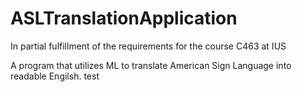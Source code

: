 # ASLTranslationApplication

In partial fulfillment of the requirements for the course C463 at IUS

A program that utilizes ML to translate American Sign Language into readable Engilsh.
test
